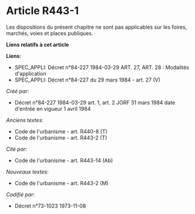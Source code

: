 # Article R443-1

Les dispositions du présent chapitre ne sont pas applicables sur les foires, marchés, voies et places publiques.

**Liens relatifs à cet article**

**Liens**:

  - SPEC_APPLI: Décret n°84-227 1984-03-29 ART. 27, ART. 28 : Modalités d'application
  - SPEC_APPLI: Décret n°84-227 du 29 mars 1984 - art. 27 (V)

_Créé par_:

  - Décret n°84-227 1984-03-29 art. 1, art. 2 JORF 31 mars 1984 date d'entrée en vigueur 1 avril 1984

_Anciens textes_:

  - Code de l'urbanisme - art. R440-8 (T)
  - Code de l'urbanisme - art. R443-2 (T)

_Cité par_:

  - Code de l'urbanisme - art. R443-14 (Ab)

_Nouveaux textes_:

  - Code de l'urbanisme - art. R443-2 (M)

_Codifié par_:

  - Décret n°73-1023 1973-11-08
